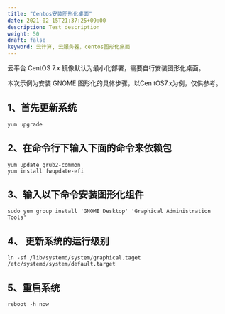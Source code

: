 ```yaml
---
title: "Centos安装图形化桌面"
date: 2021-02-15T21:37:25+09:00
description: Test description
weight: 50
draft: false
keyword: 云计算, 云服务器，centos图形化桌面
---
```


云平台 CentOS 7.x 镜像默认为最小化部署，需要自行安装图形化桌面。

本次示例为安装 GNOME 图形化的具体步骤，以Cen tOS7.x为例，仅供参考。

## 1、首先更新系统

```
yum upgrade
```

## 2、在命令行下输入下面的命令来依赖包

```
yum update grub2-common
yum install fwupdate-efi
```

## 3、输入以下命令安装图形化组件

```
sudo yum group install 'GNOME Desktop' 'Graphical Administration Tools'
```

## 4、 更新系统的运行级别

```
ln -sf /lib/systemd/system/graphical.taget /etc/systemd/system/default.target
```

## 5、重启系统

```
reboot -h now
```

